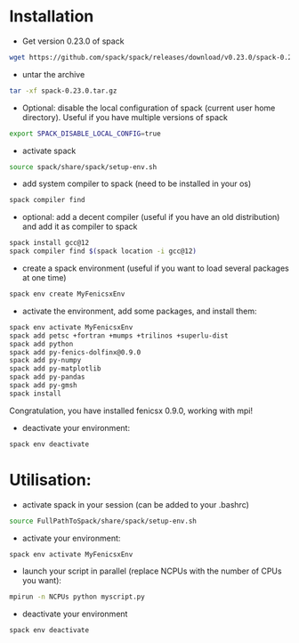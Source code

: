 # Installation

* Get version 0.23.0 of spack
```bash
wget https://github.com/spack/spack/releases/download/v0.23.0/spack-0.23.0.tar.gz
```

* untar the archive
```bash
tar -xf spack-0.23.0.tar.gz
```

* Optional: disable the local configuration of spack (current user home directory). Useful if you have multiple versions of spack
```bash
export SPACK_DISABLE_LOCAL_CONFIG=true
```

* activate spack
```bash
source spack/share/spack/setup-env.sh
```

* add system compiler to spack (need to be installed in your os)
```bash
spack compiler find 
```

* optional: add a decent compiler (useful if you have an old distribution) and add it as compiler to spack
```bash
spack install gcc@12
spack compiler find $(spack location -i gcc@12)
```

* create a spack environment (useful if you want to load several packages at one time)
```bash
spack env create MyFenicsxEnv
```

* activate the environment, add some packages, and install them:
```bash
spack env activate MyFenicsxEnv
spack add petsc +fortran +mumps +trilinos +superlu-dist
spack add python
spack add py-fenics-dolfinx@0.9.0
spack add py-numpy
spack add py-matplotlib
spack add py-pandas
spack add py-gmsh
spack install
```
Congratulation, you have installed fenicsx 0.9.0, working with mpi!

* deactivate your environment:
```bash
spack env deactivate
```

# Utilisation:

* activate spack in your session (can be added to your .bashrc)
```bash
source FullPathToSpack/share/spack/setup-env.sh
```
* activate your environment:
```bash
spack env activate MyFenicsxEnv
```
* launch your script in parallel (replace NCPUs with the number of CPUs you want):
```bash
mpirun -n NCPUs python myscript.py
```
* deactivate your environment
```bash
spack env deactivate
```




